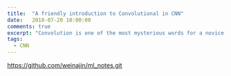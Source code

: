 ```yaml
---
title:  "A friendly introduction to Convolutional in CNN"
date:   2018-07-20 10:00:00
comments: true
excerpt: "Convolution is one of the most mysterious words for a novice deep learner. After a long time mingling with CNN and a bit with signal processing, I finally figure it out a little better: the convolution is just a fancy operation of the weighted sum."
tags:
  - CNN
---
```



https://github.com/weinajin/ml_notes.git
